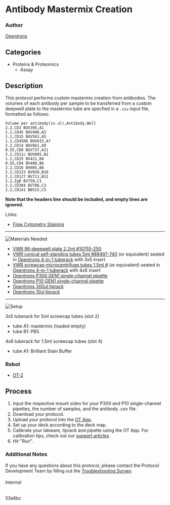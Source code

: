 # Antibody Mastermix Creation

### Author
[Opentrons](https://opentrons.com/)



## Categories
* Proteins & Proteomics
	* Assay

## Description
This protocol performs custom mastermix creation from antibodies. The volumes of each antibody per sample to be transferred from a custom deepwell plate to the mastermix tube are specfied in a `.csv` input file, formatted as follows:

```
Volume per antibody(in ul),Antibody,Well
2.2,CD3 BUV395,A1
1.1,CD45 BUV496,A3
1.1,CD15 BUV563,A5
1.1,CD45RA BUV615,A7
2.2,CD14 BUV661,A9
0.55,CD8 BUV737,A11
2.2,CD11c BUV805,B2
1.1,CD25 BV421,B4
0.55,CD4 BV480,B6
2.2,CD16 BV605,B8
2.2,CD123 BV650,B10
2.2,CD127 BV711,B12
2.2,IgD BV750,C1
2.2,CD304 BV786,C3
2.2,CD141 BB515,C5
```

**Note that the headers line should be included, and empty lines are ignored.**

Links:
* [Flow Cytometry Staining](./53e6bc_flow_cytometry_staining)

---
![Materials Needed](https://s3.amazonaws.com/opentrons-protocol-library-website/custom-README-images/001-General+Headings/materials.png)

* [VWR 96-deepwell plate 2.2ml #10755-250](https://us.vwr.com/store/product/4693284/vwr-96-well-deep-well-plates)
* [VWR conical self-standing tubes 5ml #89497-740](https://us.vwr.com/store/product/11707931/self-standing-sample-tubes-5-and-10-ml-globe-scientific) (or equivalent) seated in [Opentrons 4-in-1 tuberack](https://shop.opentrons.com/collections/verified-labware/products/tube-rack-set-1) with 3x5 insert
* [VWR screwcap microcentrifuge tubes 1.5ml #](https://us.vwr.com/store/product/4674084/vwr-microcentrifuge-tubes-with-socket-screw-cap) (or equivalent) seated in [Opentrons 4-in-1 tuberack](https://shop.opentrons.com/collections/verified-labware/products/tube-rack-set-1) with 4x6 insert
* [Opentrons P300 GEN1 single-channel pipette](https://shop.opentrons.com/collections/ot-2-pipettes/products/single-channel-electronic-pipette?variant=5984549109789)
* [Opentrons P10 GEN1 single-channel pipette](https://shop.opentrons.com/collections/ot-2-pipettes/products/single-channel-electronic-pipette?variant=31059478970462)
* [Opentrons 300ul tiprack](https://shop.opentrons.com/collections/opentrons-tips/products/opentrons-300ul-tips)
* [Opentrons 10ul tiprack](https://shop.opentrons.com/collections/opentrons-tips/products/opentrons-10ul-tips)

---
![Setup](https://s3.amazonaws.com/opentrons-protocol-library-website/custom-README-images/001-General+Headings/Setup.png)

3x5 tuberack for 5ml screwcap tubes (slot 2)
* tube A1: mastermix (loaded empty)
* tube B1: PBS

4x6 tuberack for 1.5ml screwcap tubes (slot 4)
* tube A1: Brilliant Stain Buffer

### Robot
* [OT-2](https://opentrons.com/ot-2)

## Process
1. Input the respective mount sides for your P300 and P10 single-channel pipettes, the number of samples, and the antibody .csv file.
2. Download your protocol.
3. Upload your protocol into the [OT App](https://opentrons.com/ot-app).
4. Set up your deck according to the deck map.
5. Calibrate your labware, tiprack and pipette using the OT App. For calibration tips, check out our [support articles](https://support.opentrons.com/en/collections/1559720-guide-for-getting-started-with-the-ot-2).
6. Hit "Run".

### Additional Notes
If you have any questions about this protocol, please contact the Protocol Development Team by filling out the [Troubleshooting Survey](https://protocol-troubleshooting.paperform.co/).

###### Internal
53e6bc
